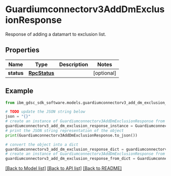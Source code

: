 # Guardiumconnectorv3AddDmExclusionResponse

Response of adding a datamart to exclusion list.

## Properties

Name | Type | Description | Notes
------------ | ------------- | ------------- | -------------
**status** | [**RpcStatus**](RpcStatus.md) |  | [optional] 

## Example

```python
from ibm_gdsc_sdk_software.models.guardiumconnectorv3_add_dm_exclusion_response import Guardiumconnectorv3AddDmExclusionResponse

# TODO update the JSON string below
json = "{}"
# create an instance of Guardiumconnectorv3AddDmExclusionResponse from a JSON string
guardiumconnectorv3_add_dm_exclusion_response_instance = Guardiumconnectorv3AddDmExclusionResponse.from_json(json)
# print the JSON string representation of the object
print(Guardiumconnectorv3AddDmExclusionResponse.to_json())

# convert the object into a dict
guardiumconnectorv3_add_dm_exclusion_response_dict = guardiumconnectorv3_add_dm_exclusion_response_instance.to_dict()
# create an instance of Guardiumconnectorv3AddDmExclusionResponse from a dict
guardiumconnectorv3_add_dm_exclusion_response_from_dict = Guardiumconnectorv3AddDmExclusionResponse.from_dict(guardiumconnectorv3_add_dm_exclusion_response_dict)
```
[[Back to Model list]](../README.md#documentation-for-models) [[Back to API list]](../README.md#documentation-for-api-endpoints) [[Back to README]](../README.md)


